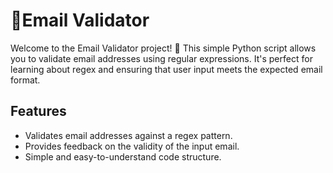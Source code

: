 # 🍫Email Validator

Welcome to the Email Validator project! 🎉 This simple Python script allows you to validate email addresses using regular expressions. It's perfect for learning about regex and ensuring that user input meets the expected email format.

## Features

- Validates email addresses against a regex pattern.
- Provides feedback on the validity of the input email.
- Simple and easy-to-understand code structure.

